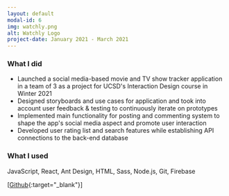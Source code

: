 ```yaml
---
layout: default
modal-id: 6
img: watchly.png
alt: Watchly Logo
project-date: January 2021 - March 2021
---
```


### What I did
- Launched a social media-based movie and TV show tracker application in a team of 3 as a project for UCSD's Interaction Design course in Winter 2021
- Designed storyboards and use cases for application and took into account user feedback & testing to continuously iterate on prototypes
- Implemented main functionality for posting and commenting system to shape the app's social media aspect and promote user interaction
- Developed user rating list and search features while establishing API connections to the back-end database

### What I used
JavaScript, React, Ant Design, HTML, Sass, Node.js, Git, Firebase

[[Github](https://github.com/chanhenry54/watchly){:target="_blank"}]